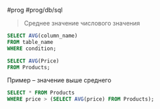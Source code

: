 #prog #prog/db/sql 

> Среднее значение числового значения

```sql
SELECT AVG(column_name)
FROM table_name
WHERE condition;
```
```sql
SELECT AVG(Price)  
FROM Products;
```

Пример – значение выше среднего
```sql
SELECT * FROM Products  
WHERE price > (SELECT AVG(price) FROM Products);
```
